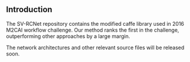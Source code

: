 ## Introduction
The SV-RCNet repository contains the modified caffe library used in 2016 M2CAI workflow challenge. Our method ranks the first in the challenge, outperforming other approaches by a large margin.

The network architectures and other relevant source files will be released soon.
